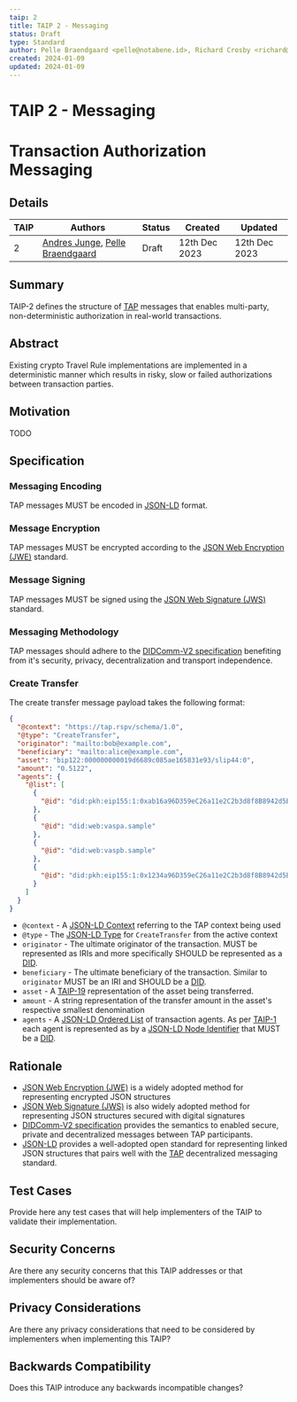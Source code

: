 ```yaml
---
taip: 2
title: TAIP 2 - Messaging
status: Draft
type: Standard
author: Pelle Braendgaard <pelle@notabene.id>, Richard Crosby <richard@notabene.id>
created: 2024-01-09
updated: 2024-01-09
---
```

# TAIP 2 - Messaging
# Transaction Authorization Messaging

## Details

| TAIP | Authors                                                                                                                                | Status | Created       | Updated       |
| ---- | -------------------------------------------------------------------------------------------------------------------------------------- | ------ | ------------- | ------------- |
| 2    | [Andres Junge](mailto:andres@notabene.id), [Pelle Braendgaard](mailto:pelle@notabene.id) | Draft  | 12th Dec 2023 | 12th Dec 2023 |

## Summary

TAIP-2 defines the structure of [TAP](https://rspv.tap) messages that enables multi-party, non-deterministic authorization in real-world transactions.

## Abstract

Existing crypto Travel Rule implementations are implemented in a deterministic manner which results in risky, slow or failed authorizations between transaction parties.

## Motivation

TODO

## Specification

### Messaging Encoding

TAP messages MUST be encoded in [JSON-LD](https://json-ld.org/) format.

### Message Encryption

TAP messages MUST be encrypted according to the [JSON Web Encryption (JWE)](https://www.rfc-editor.org/rfc/rfc7516.html) standard.

### Message Signing

TAP messages MUST be signed using the [JSON Web Signature (JWS)](https://www.rfc-editor.org/rfc/rfc7515) standard.

### Messaging Methodology

TAP messages should adhere to the [DIDComm-V2 specification](https://identity.foundation/didcomm-messaging/spec/v2.0/) benefiting from it's security, privacy, decentralization and transport independence.

### Create Transfer

The create transfer message payload takes the following format:

```json
{
  "@context": "https://tap.rspv/schema/1.0",
  "@type": "CreateTransfer",
  "originator": "mailto:bob@example.com",
  "beneficiary": "mailto:alice@example.com",
  "asset": "bip122:000000000019d6689c085ae165831e93/slip44:0",
  "amount": "0.5122",
  "agents": {
    "@list": [
      {
        "@id": "did:pkh:eip155:1:0xab16a96D359eC26a11e2C2b3d8f8B8942d5Bfcdb"
      },
      {
        "@id": "did:web:vaspa.sample"
      },
      {
        "@id": "did:web:vaspb.sample"
      },
      {
        "@id": "did:pkh:eip155:1:0x1234a96D359eC26a11e2C2b3d8f8B8942d5Bfcdb"
      }
    ]
  }
}
```

- `@context` - A [JSON-LD Context](https://www.w3.org/TR/json-ld/#the-context) referring to the TAP context being used
- `@type` - The [JSON-LD Type](https://www.w3.org/TR/json-ld/#specifying-the-type) for `CreateTransfer` from the active context
- `originator` - The ultimate originator of the transaction. MUST be represented as IRIs and more specifically SHOULD be represented as a [DID](https://www.w3.org/TR/did-core/).
- `beneficiary` - The ultimate beneficiary of the transaction. Similar to `originator` MUST be an IRI and SHOULD be a [DID](https://www.w3.org/TR/did-core/).
- `asset` - A [TAIP-19](https://github.com/ChainAgnostic/TAIPs/blob/main/TAIPs/taip-19.md) representation of the asset being transferred.
- `amount` - A string representation of the transfer amount in the asset's respective smallest denomination
- `agents` - A [JSON-LD Ordered List](https://www.w3.org/TR/json-ld/#lists) of transaction agents. As per [TAIP-1](./taip-1.md) each agent is represented as by a [JSON-LD Node Identifier](https://www.w3.org/TR/json-ld/#node-identifiers) that MUST be a [DID](https://www.w3.org/TR/did-core/).

## Rationale

- [JSON Web Encryption (JWE)](https://www.rfc-editor.org/rfc/rfc7516.html) is a widely adopted method for representing encrypted JSON structures
- [JSON Web Signature (JWS)](https://www.rfc-editor.org/rfc/rfc7515) is also widely adopted method for representing JSON structures secured with digital signatures
- [DIDComm-V2 specification](https://identity.foundation/didcomm-messaging/spec/v2.0/) provides the semantics to enabled secure, private and decentralized messages between TAP participants.
- [JSON-LD](https://www.w3.org/TR/json-ld) provides a well-adopted open standard for representing linked JSON structures that pairs well with the [TAP](https://tap.rspv) decentralized messaging standard.

## Test Cases

Provide here any test cases that will help implementers of the TAIP to validate their implementation.

## Security Concerns

Are there any security concerns that this TAIP addresses or that implementers should be aware of?

## Privacy Considerations

Are there any privacy considerations that need to be considered by implementers when implementing this TAIP?

## Backwards Compatibility

Does this TAIP introduce any backwards incompatible changes?

